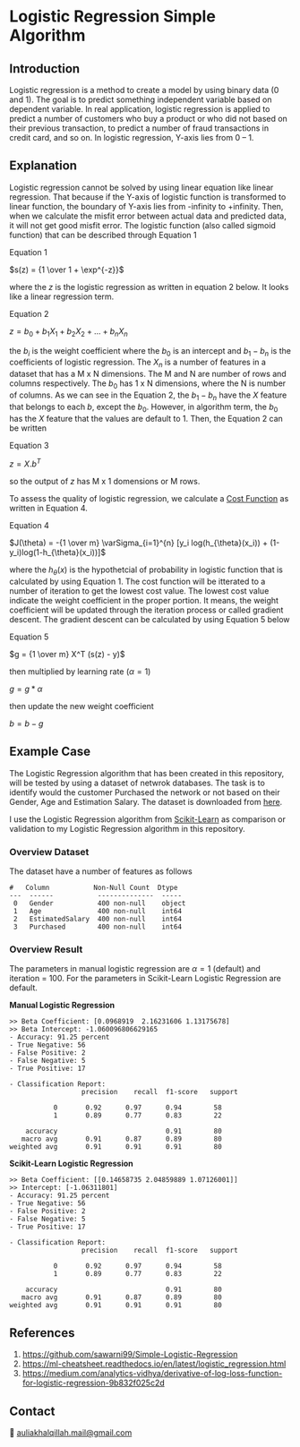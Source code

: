 # Logistic Regression Simple Algorithm

## Introduction
Logistic regression is a method to create a model by using binary data (0 and 1). The goal is to predict something independent variable based on dependent variable. In real application, logistic regression is applied to predict a number of customers who buy a product or who did not based on their previous transaction, to predict a number of fraud transactions in credit card, and so on. In logistic regression, Y-axis lies from 0 – 1.

## Explanation

Logistic regression cannot be solved by using linear equation like linear regression. That because if the Y-axis of logistic function is transformed to linear function, the boundary of Y-axis lies from -infinity to +infinity. Then, when we calculate the misfit error between actual data and predicted data, it will not get good misfit error. The logistic function (also called sigmoid function) that can be described through Equation 1

Equation 1

$s(z) = {1 \over 1 + \exp^{-z}}$

where the $z$ is the logistic regression as written in equation 2 below. It looks like a linear regression term.

Equation 2

$z = b_0 + b_1X_1 + b_2X_2 + ... + b_nX_n$

the $b_i$ is the weight coefficient where the $b_0$ is an intercept and $b_1 - b_n$ is the coefficients of logistic regression. The $X_n$ is a number of features in a dataset that has a M x N dimensions. The M and N are number of rows and columns respectively. The $b_0$ has 1 x N dimensions, where the N is number of columns. As we can see in the Equation 2, the $b_1 - b_n$ have the $X$ feature that belongs to each $b$, except the $b_0$. However, in algorithm term, the $b_0$ has the $X$ feature that the values are default to 1. Then, the Equation 2 can be written

Equation 3

$z = X . b^T$

so the output of $z$ has M x 1 domensions or M rows.

To assess the quality of logistic regression, we calculate a [Cost Function](https://www.geeksforgeeks.org/ml-cost-function-in-logistic-regression/) as written in Equation 4. 

Equation 4

$J(\theta) = -{1 \over m} \varSigma_{i=1}^{n} [y_i log(h_{\theta}(x_i)) + (1-y_i)log(1-h_{\theta}(x_i))]$

where the $h_\theta(x)$ is the hypothetcial of probability in logistic function that is calculated by using Equation 1. The cost function will be itterated to a number of iteration to get the lowest cost value. The lowest cost value indicate the weight coefficient in the proper portion. It means, the weight coefficient will be updated through the iteration process or called gradient descent. The gradient descent can be calculated by using Equation 5 below

Equation 5 

$g = {1 \over m} X^T (s(z) - y)$

then multiplied by learning rate ($\alpha = 1$)

$g = g * \alpha$

then update the new weight coefficient

$b = b - g$

## Example Case

The Logistic Regression algorithm that has been created in this repository, will be tested by using a dataset of netwrok databases. The task is to identify would the customer Purchased the network or not based on their Gender, Age and Estimation Salary. The dataset is downloaded from [here](https://github.com/sawarni99/Simple-Logistic-Regression).

I use the Logistic Regression algorithm from [Scikit-Learn](https://scikit-learn.org/stable/modules/generated/sklearn.linear_model.LogisticRegression.html) as comparison or validation to my Logistic Regression algorithm in this repository.

### Overview Dataset

The dataset have a number of features as follows

```
#   Column           Non-Null Count  Dtype
---  ------           --------------  -----
 0   Gender           400 non-null    object
 1   Age              400 non-null    int64
 2   EstimatedSalary  400 non-null    int64
 3   Purchased        400 non-null    int64
```

### Overview Result

The parameters in manual logistic regression are $\alpha = 1$ (default) and iteration = 100. For the parameters in Scikit-Learn Logistic Regression are default.

**Manual Logistic Regression**

```
>> Beta Coefficient: [0.0968919  2.16231606 1.13175678]
>> Beta Intercept: -1.060096806629165
- Accuracy: 91.25 percent
- True Negative: 56
- False Positive: 2
- False Negative: 5
- True Positive: 17

- Classification Report:
                  precision    recall  f1-score   support

           0       0.92      0.97      0.94        58
           1       0.89      0.77      0.83        22

    accuracy                           0.91        80
   macro avg       0.91      0.87      0.89        80
weighted avg       0.91      0.91      0.91        80
```

**Scikit-Learn Logistic Regression**

```
>> Beta Coefficient: [[0.14658735 2.04859889 1.07126001]]
>> Intercept: [-1.06311801]
- Accuracy: 91.25 percent
- True Negative: 56
- False Positive: 2
- False Negative: 5
- True Positive: 17

- Classification Report:
                  precision    recall  f1-score   support

           0       0.92      0.97      0.94        58
           1       0.89      0.77      0.83        22

    accuracy                           0.91        80
   macro avg       0.91      0.87      0.89        80
weighted avg       0.91      0.91      0.91        80
```


## References

1. https://github.com/sawarni99/Simple-Logistic-Regression
2. https://ml-cheatsheet.readthedocs.io/en/latest/logistic_regression.html
3. https://medium.com/analytics-vidhya/derivative-of-log-loss-function-for-logistic-regression-9b832f025c2d

## Contact
:email: auliakhalqillah.mail@gmail.com
